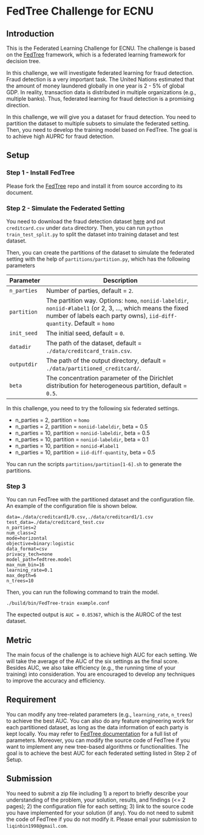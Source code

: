 # FedTree Challenge for ECNU


## Introduction

This is the Federated Learning Challenge for ECNU. The challenge is based on the [FedTree](https://github.com/Xtra-Computing/FedTree) framework, which is a federated learning framework for decision tree.

In this challenge, we will investigate federated learning for fraud detection. Fraud detection is a very important task. 
The United Nations estimated that the amount of money laundered globally in one year is 2 - 5% of global GDP. 
In reality, transaction data is distributed in multiple organizations (e.g., multiple banks). Thus, federated learning for fraud detection is a promising direction.

In this challenge, we will give you a dataset for fraud detection. You need to partition the dataset to multiple subsets to simulate the federated setting.
Then, you need to develop the training model based on FedTree. The goal is to achieve high AUPRC for fraud detection.


## Setup

### Step 1 - Install FedTree
Please fork the [FedTree](https://github.com/Xtra-Computing/FedTree) repo and install it from source according to its document.

### Step 2 - Simulate the Federated Setting

You need to download the fraud detection dataset [here](https://www.kaggle.com/datasets/mlg-ulb/creditcardfraud) and put `creditcard.csv` under `data` directory. 
Then, you can run ```python train_test_split.py``` to split the dataset into training dataset and test dataset.


Then, you can create the partitions of the dataset to simulate the federated setting with the help of ``partitions/partition.py``, which has the following parameters

| Parameter   | Description                                                                                                                                                                           |
|-------------|---------------------------------------------------------------------------------------------------------------------------------------------------------------------------------------|
| `n_parties` | Number of parties, default = `2`.                                                                                                                                                     |
| `partition` | The partition way. Options: `homo`, `noniid-labeldir`, `noniid-#label1` (or 2, 3, ..., which means the fixed number of labels each party owns), `iid-diff-quantity`. Default = `homo` |
| `init_seed` | The initial seed, default = `0`.                                                                                                                                                      |
| `datadir`   | The path of the dataset, default = `./data/creditcard_train.csv`.                                                                                                                     |
| `outputdir` | The path of the output directory, default = `./data/partitioned_creditcard/`.                                                                                                         |
| `beta`      | The concentration parameter of the Dirichlet distribution for heterogeneous partition, default = `0.5`.                                                                               |


In this challenge, you need to try the following six federated settings.

* n_parties = 2, partition = `homo`
* n_parties = 2, partition = `noniid-labeldir`, beta = 0.5
* n_parties = 10, partition = `noniid-labeldir`, beta = 0.5
* n_parties = 10, partition = `noniid-labeldir`, beta = 0.1
* n_parties = 10, partition = `noniid-#label1`
* n_parties = 10, partition = `iid-diff-quantity`, beta = 0.5

You can run the scripts `partitions/partition[1-6].sh` to generate the partitions.

### Step 3
You can run FedTree with the partitioned dataset and the configuration file. An example of the configuration file is shown below.

```angular2html
data=./data/creditcard1/0.csv,./data/creditcard1/1.csv
test_data=./data/creditcard_test.csv
n_parties=2
num_class=2
mode=horizontal
objective=binary:logistic
data_format=csv
privacy_tech=none
model_path=fedtree.model
max_num_bin=16
learning_rate=0.1
max_depth=6
n_trees=10
```

Then, you can run the following command to train the model.

```angular2html
./build/bin/FedTree-train example.conf
```
The expected output is ``AUC = 0.85367``, which is the AUROC of the test dataset.

## Metric
The main focus of the challenge is to achieve high AUC for each setting. We will take the average of the AUC of the six settings as the final score.
Besides AUC, we also take efficiency (e.g., the running time of your training) into consideration. You are encouraged to develop any techniques to improve the accuracy and efficiency.

## Requirement
You can modify any tree-related parameters (e.g., `learning_rate`, `n_trees`) to achieve the best AUC. 
You can also do any feature engineering work for each partitioned dataset, as long as the data information of each party is kept locally.
You may refer to [FedTree documentation](https://fedtree.readthedocs.io/en/latest/Parameters.html#parameters-for-gbdts) for a full list of parameters.
Moreover, you can modify the source code of FedTree if you want to implement any new tree-based algorithms or functionalities.
The goal is to achieve the best AUC for each federated setting listed in Step 2 of Setup.


## Submission
You need to submit a zip file including 1) a report to briefly describe your understanding of the problem, your solution, results, and findings (<= 2 pages); 2) the configuration file for each setting; 3) link to the source code you have implemented for your solution (if any).
You do not need to submit the code of FedTree if you do not modify it.
Please email your submission to `liqinbin1998@gmail.com`.
